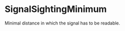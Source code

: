 SignalSightingMinimum
=====================

Minimal distance in which the signal has to be readable.
